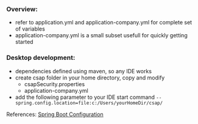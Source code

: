 
### Overview: 
- refer to application.yml and application-company.yml for complete set of variables
- application-company.yml is a small subset usefull for quickly getting started

### Desktop development:
- dependencies defined using maven, so any IDE works  
- create csap folder in your home directory, copy and modify
	- csapSecurity.properties
	- application-company.yml
- add the following parameter to your IDE start command ```--spring.config.location=file:c:/Users/yourHomeDir/csap/```


References: [Spring Boot Configuration](https://docs.spring.io/spring-boot/docs/current/reference/html/boot-features-external-config.html)